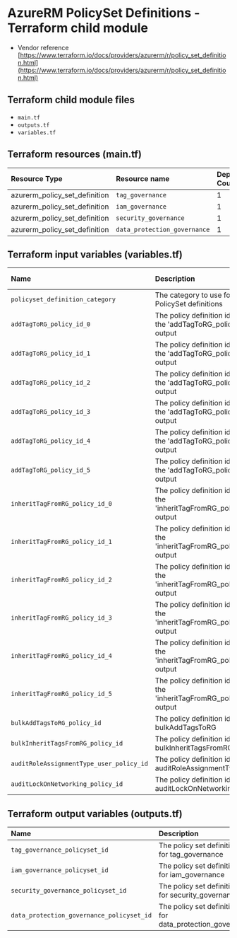 # AzureRM PolicySet Definitions - Terraform child module

* Vendor reference [https://www.terraform.io/docs/providers/azurerm/r/policy_set_definition.html](https://www.terraform.io/docs/providers/azurerm/r/policy_set_definition.html)

## Terraform child module files

* `main.tf`
* `outputs.tf`
* `variables.tf`

## Terraform resources (main.tf)

| Resource Type | Resource name | Deployment Count
|:--------------|:--------------|:----------------
| azurerm_policy_set_definition | `tag_governance` | 1
| azurerm_policy_set_definition | `iam_governance` | 1
| azurerm_policy_set_definition | `security_governance` | 1
| azurerm_policy_set_definition | `data_protection_governance` | 1

## Terraform input variables (variables.tf)

| Name | Description | Type | Default Value
|:------|:-------------|:------|:---------
| `policyset_definition_category` | The category to use for all PolicySet definitions | `string` | "Custom"
| `addTagToRG_policy_id_0` | The policy definition id '0' from the 'addTagToRG_policy_ids' output | `string` | null
| `addTagToRG_policy_id_1` | The policy definition id '1' from the 'addTagToRG_policy_ids' output | `string` | null
| `addTagToRG_policy_id_2` | The policy definition id '2' from the 'addTagToRG_policy_ids' output | `string` | null
| `addTagToRG_policy_id_3` | The policy definition id '3' from the 'addTagToRG_policy_ids' output | `string` | null
| `addTagToRG_policy_id_4` | The policy definition id '4' from the 'addTagToRG_policy_ids' output | `string` | null
| `addTagToRG_policy_id_5` | The policy definition id '5' from the 'addTagToRG_policy_ids' output | `string` | null
| `inheritTagFromRG_policy_id_0` | The policy definition id '0' from the 'inheritTagFromRG_policy_ids' output | `string` | null
| `inheritTagFromRG_policy_id_1` | The policy definition id '1' from the 'inheritTagFromRG_policy_ids' output | `string` | null
| `inheritTagFromRG_policy_id_2` | The policy definition id '2' from the 'inheritTagFromRG_policy_ids' output | `string` | null
| `inheritTagFromRG_policy_id_3` | The policy definition id '3' from the 'inheritTagFromRG_policy_ids' output | `string` | null
| `inheritTagFromRG_policy_id_4` | The policy definition id '4' from the 'inheritTagFromRG_policy_ids' output | `string` | null
| `inheritTagFromRG_policy_id_5` | The policy definition id '5' from the 'inheritTagFromRG_policy_ids' output | `string` | null
| `bulkAddTagsToRG_policy_id` | The policy definition id for bulkAddTagsToRG | `string` | null
| `bulkInheritTagsFromRG_policy_id` | The policy definition id for bulkInheritTagsFromRG | `string` | null
| `auditRoleAssignmentType_user_policy_id` | The policy definition id for auditRoleAssignmentType_user | `string` | null
| `auditLockOnNetworking_policy_id` | The policy definition id for auditLockOnNetworking | `string` | null

## Terraform output variables (outputs.tf)

| Name | Description | Value
|:-------|:-----------|:----------
| `tag_governance_policyset_id` | The policy set definition id for tag_governance | ${azurerm_policy_set_definition.tag_governance.id}
| `iam_governance_policyset_id` | The policy set definition id for iam_governance | ${azurerm_policy_set_definition.iam_governance.id}
| `security_governance_policyset_id` | The policy set definition id for security_governance | ${azurerm_policy_set_definition.security_governance.id}
| `data_protection_governance_policyset_id` | The policy set definition id for data_protection_governance | ${azurerm_policy_set_definition.data_protection_governance.id}
